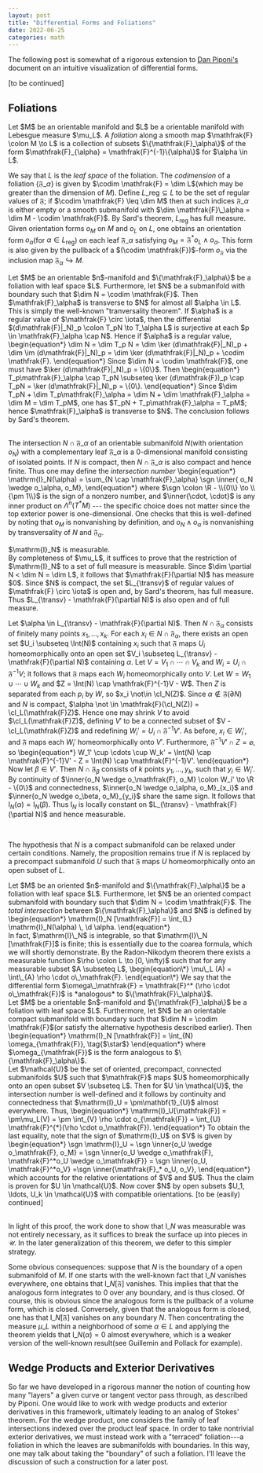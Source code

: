```yaml
---
layout: post
title: "Differential Forms and Foliations"
date: 2022-06-25
categories: math
---
```


The following post is somewhat of a rigorous extension to [Dan Piponi's](https://citeseerx.ist.psu.edu/viewdoc/download?doi=10.1.1.126.1099&rep=rep1&type=pdf) document on an intuitive visualization of differential forms.

[to be continued]
$\DeclareMathOperator{\codim}{codim}$
$\DeclareMathOperator{\sgn}{sgn}$
$\DeclareMathOperator{\Int}{Int}$
$\DeclareMathOperator{\cl}{cl}$
$\newcommand{\transv}{\pitchfork}$

## Foliations

<div class="definition">
Let $M$ be an orientable manifold and $L$ be a orientable manifold with Lebesgue measure $\mu_L$. A <i>foliation</i> along a smooth map $\mathfrak{F} \colon M \to L$ is a collection of subsets $\{\mathfrak{F}_\alpha\}$ of the form $\mathfrak{F}_{\alpha} = \mathfrak{F}^{-1}\{\alpha\}$ for $\alpha \in L$.
</div>

We say that $L$ is the *leaf space* of the foliation. The *codimension* of a foliation $\{\mathfrak{F}\_\alpha\}$ is given by $\codim \mathfrak{F} = \dim L$(which may be greater than the dimension of $M$). Define $L\_{\text{reg}} \subseteq L$ to be the set of regular values of $\mathfrak{F}$; if $\codim \mathfrak{F} \leq \dim M$ then at such indices $\mathfrak{F}\_\alpha$ is either empty or a smooth submanifold with $\dim \mathfrak{F}\_\alpha = \dim M - \codim \mathfrak{F}$. By Sard's theorem, $L_{\text{reg}}$ has full measure. Given orientation forms $o_M$ on $M$ and $o_L$ on $L$, one obtains an orientation form $o_\alpha$(for $\alpha \in L_{\text{reg}}$) on each leaf $\mathfrak{F}\_\alpha$ satisfying $o_M = \mathfrak{F}^{*}o_L \wedge o_\alpha$. This form is also given by the pullback of a $(\codim \mathfrak{F})$-form $o_\mathfrak{F}$ via the inclusion map $\mathfrak{F}_\alpha \hookrightarrow M$.

<div class="lemma">
Let $M$ be an orientable $n$-manifold and $\{\mathfrak{F}_\alpha\}$ be a foliation with leaf space $L$. Furthermore, let $N$ be a submanifold with boundary such that $\dim N = \codim \mathfrak{F}$. Then $\mathfrak{F}_\alpha$ is transverse to $N$ for almost all $\alpha \in L$.
</div>

<div class="proof">
This is simply the well-known "tranversality theorem". If $\alpha$ is a regular value of $\mathfrak{F} \circ \iota$, then the differential $(d\mathfrak{F}|_N)_p \colon T_pN \to T_\alpha L$ is surjective at each $p \in \mathfrak{F}_\alpha \cap N$. Hence if $\alpha$ is a regular value,
\begin{equation*}
    \dim N = \dim T_p N = \dim \ker (d\mathfrak{F}|_N)_p + \dim \im (d\mathfrak{F}|_N)_p = \dim \ker (d\mathfrak{F}|_N)_p + \codim \mathfrak{F}.
\end{equation*}
Since $\dim N = \codim \mathfrak{F}$, one must have $\ker (d\mathfrak{F}|_N)_p = \{0\}$. Then
\begin{equation*}
    T_p\mathfrak{F}_\alpha \cap T_pN \subseteq \ker (d\mathfrak{F})_p \cap T_pN = \ker (d\mathfrak{F}|_N)_p = \{0\}.
\end{equation*}
Since $\dim T_pN + \dim T_p\mathfrak{F}_\alpha = \dim N + \dim \mathfrak{F}_\alpha = \dim M = \dim T_pM$, one has $T_pN +  T_p\mathfrak{F}_\alpha = T_pM$; hence $\mathfrak{F}_\alpha$ is transverse to $N$. The conclusion follows by Sard's theorem.
</div>

<br>

The intersection $N \cap \mathfrak{F}\_\alpha$ of an orientable submanifold $N$(with orientation $o_N$) with a complementary leaf $\mathfrak{F}\_\alpha$ is a $0$-dimensional manifold consisting of isolated points. If $N$ is compact, then $N \cap \mathfrak{F}\_\alpha$ is also compact and hence finite. Thus one may define the *intersection number*
\begin{equation\*}
    \mathrm{I}\_N(\alpha) = \sum_{N \cap \mathfrak{F}\_\alpha} \sgn \inner{ o\_N \wedge o\_\alpha, o\_M},
\end{equation\*}
where $\sgn \colon \R - \\{0\\} \to \\{\pm 1\\}$ is the sign of a nonzero number, and $\inner{\cdot, \cdot}$ is any inner product on $\Lambda^{n}(T^*M)$ --- the specific choice does not matter since the top exterior power is one-dimensional. One checks that this is well-defined by noting that $o_M$ is nonvanishing by definition, and $o_N \wedge o_\alpha$ is nonvanishing by transversality of $N$ and $\mathfrak{F}_\alpha$.

<div class="lemma">
$\mathrm{I}_N$ is measurable.
</div>
<div class="proof">
By completeness of $\mu_L$, it suffices to prove that the restriction of $\mathrm{I}_N$ to a set of full measure is measurable. Since $\dim \partial N < \dim N = \dim L$, it follows that $\mathfrak{F}(\partial N)$ has measure $0$. Since $N$ is compact, the set $L_{\transv}$ of regular values of $\mathfrak{F} \circ \iota$ is open and, by Sard's theorem, has full measure. Thus $L_{\transv} - \mathfrak{F}(\partial N)$ is also open and of full measure.

Let $\alpha \in L_{\transv} - \mathfrak{F}(\partial N)$. Then $N \cap \mathfrak{F}_\alpha$ consists of finitely many points $x_1, \ldots, x_k$. For each $x_i \in N \cap \mathfrak{F}_\alpha$, there exists an  open set $U_i \subseteq \Int(N)$ containing $x_i$ such that $\mathfrak{F}$ maps $U_i$ homeomorphically onto an open set $V_i \subseteq L_{\transv} - \mathfrak{F}(\partial N)$ containing $\alpha$. Let $V = V_1 \cap \cdots \cap V_k$ and $W_i = U_i \cap \mathfrak{F}^{-1}V$; it follows that $\mathfrak{F}$ maps each $W_i$ homeomorphically onto $V$. Let $W = W_1 \cup \cdots \cup W_k$ and $Z = \Int(N) \cap \mathfrak{F}^{-1}V - W$. Then $Z$ is separated from each $p_i$ by $W$, so $x_i \not\in \cl_N(Z)$. Since $\alpha \not\in \mathfrak{F}(\partial N)$ and $N$ is compact, $\alpha \not \in \mathfrak{F}(\cl_N(Z)) = \cl_L(\mathfrak{F}Z)$. Hence one may shrink $V$ to avoid $\cl_L(\mathfrak{F}Z)$, defining $V'$ to be a connected subset of $V - \cl_L(\mathfrak{F}Z)$ and redefining $W_i' = U_i \cap \mathfrak{F}^{-1}V'$. As before, $x_i \in W_i'$, and $\mathfrak{F}$ maps each $W_i'$ homeomorphically onto $V'$. Furthermore, $\mathfrak{F}^{-1}V' \cap Z = \varnothing$, so
\begin{equation*}
    W_1' \cup \cdots \cup W_k' = \Int(N) \cap \mathfrak{F}^{-1}V' - Z = \Int(N) \cap \mathfrak{F}^{-1}V'.
\end{equation*}
Now let $\beta \in V'$. Then $N \cap \mathfrak{F}_\beta$ consists of $k$ points $y_1, \ldots, y_k$, such that $y_i \in W_i'$. By continuity of $\inner{o_N \wedge o_\mathfrak{F}, o_M} \colon W_i' \to \R - \{0\}$ and connectedness, $\inner{o_N \wedge o_\alpha, o_M}_{x_i}$ and $\inner{o_N \wedge o_\beta, o_M}_{y_i}$ share the same sign. It follows that $\mathrm{I}_N(\alpha) = \mathrm{I}_N(\beta$). Thus $\mathrm{I}_N$ is locally constant on $L_{\transv} - \mathfrak{F}(\partial N)$ and hence measurable.
</div>

<br>

The hypothesis that $N$ is a compact submanifold can be relaxed under certain conditions. Namely, the proposition remains true if $N$ is replaced by a precompact submanifold $U$ such that $\mathfrak{F}$ maps $U$ homeomorphically onto an open subset of $L$.
<div class="definition">
Let $M$ be an oriented $n$-manifold and $\{\mathfrak{F}_\alpha\}$ be a foliation with leaf space $L$. Furthermore, let $N$ be an oriented compact submanifold with boundary  such that $\dim N = \codim \mathfrak{F}$. The <i>total intersection</i> between $\{\mathfrak{F}_\alpha\}$ and $N$ is defined by
\begin{equation*}
    \mathrm{I}_N [\mathfrak{F}] = \int_{L} \mathrm{I}_N(\alpha) \, \d \alpha.
\end{equation*}
</div>
In fact, $\mathrm{I}\_N$ is integrable, so that $\mathrm{I}\_N [\mathfrak{F}]$ is finite; this is essentially due to the coarea formula, which we will shortly demonstrate. By the Radon-Nikodym theorem there exists a measurable function $\rho \colon L \to [0, \infty)$ such that for any measurable subset $A \subseteq L$,
\begin{equation\*}
    \mu\_L (A) = \int\_{A} \rho \cdot o\_\mathfrak{F}.
\end{equation\*}
We say that the differential form $\omega\_\mathfrak{F} = \mathfrak{F}^* (\rho \cdot o\_\mathfrak{F})$ is *analogous* to $\{\mathfrak{F}\_\alpha\}$.

<div class="theorem">
Let $M$ be a orientable $n$-manifold and $\{\mathfrak{F}_\alpha\}$ be a foliation with leaf space $L$. Furthermore, let $N$ be an orientable compact submanifold with boundary such that $\dim N = \codim \mathfrak{F}$(or satisfy the alternative hypothesis described earlier). Then
\begin{equation*}
     \mathrm{I}_N [\mathfrak{F}] = \int_{N} \omega_{\mathfrak{F}}, \tag{$\star$}
\end{equation*}
where $\omega_{\mathfrak{F}}$ is the form analogous to $\{\mathfrak{F}_\alpha\}$.
</div>
<div class="proof">
Let $\mathcal{U}$ be the set of oriented, precompact, connected submanifolds $U$ such that $\mathfrak{F}$ maps $U$ homeomorphically onto an open subset $V \subseteq L$. Then for $U \in \mathcal{U}$, the intersection number is well-defined and it follows by continuity and connectedness that $\mathrm{I}_U = \pm\mathbf{1}_{U}$ almost everywhere. Thus,
\begin{equation*}
    \mathrm{I}_U[\mathfrak{F}] = \pm\mu_L(V) = \pm \int_{V} \rho \cdot o_{\mathfrak{F}} = \int_{U} \mathfrak{F}^{*}(\rho \cdot o_\mathfrak{F}).
\end{equation*}
To obtain the last equality, note that the sign of $\mathrm{I}_U$  on $V$ is given by
\begin{equation*}
    \sgn \mathrm{I}_U = \sgn \inner{o_U \wedge o_\mathfrak{F}, o_M} =  \sgn \inner{o_U \wedge o_\mathfrak{F}, \mathfrak{F}^*o_U \wedge o_\mathfrak{F}} = \sgn \inner{o_U, \mathfrak{F}^*o_V}  =\sgn \inner{\mathfrak{F}_* o_U, o_V},
\end{equation*}
which accounts for the relative orientations of $V$ and $U$. Thus the claim is proven for $U \in \mathcal{U}$.
Now cover $N$ by open subsets $U_1, \ldots, U_k \in \mathcal{U}$ with compatible orientations. [to be (easily) continued]
</div>
<br>

In light of this proof, the work done to show that $\mathrm{I}\_N$ was measurable was not entirely necessary, as it suffices to break the surface up into pieces in $\mathcal{U}$. In the later generalization of this theorem, we defer to this simpler strategy.

Some obvious consequences: suppose that $N$ is the boundary of a open submanifold of $M$. If one starts with the well-known fact that $\mathrm{I}\_N$ vanishes everywhere, one obtains that $\mathrm{I}\_{N}[\mathfrak{F}]$ vanishes. This implies that that the analogous form integrates to $0$ over any boundary, and is thus closed. Of course, this is obvious since the analogous form is the pullback of a volume form, which is closed. Conversely, given that the analogous form is closed, one has that $\mathrm{I}\_{N}[\mathfrak{F}]$ vanishes on any boundary $N$. Then concentrating the measure $\mu\_L$ within a neighborhood of some $\alpha \in L$ and applying the theorem yields that $\mathrm{I}\_N(\alpha) = 0$ almost everywhere, which is a weaker version of the well-known result(see Guillemin and Pollack for example).

## Wedge Products and Exterior Derivatives

So far we have developed in a rigorous manner the notion of counting how many "layers" a given curve or tangent vector pass through, as described by Piponi. One would like to work with wedge products and exterior derivatives in this framework, ultimately leading to an analog of Stokes' theorem. For the wedge product, one considers the family of leaf intersections indexed over the product leaf space. In order to take nontrivial exterior derivatives, we must instead work with a "terraced" foliation---a foliation in which the leaves are submanifolds with boundaries. In this way, one may talk about taking the "boundary" of such a foliation. I'll leave the discussion of such a construction for a later post.
